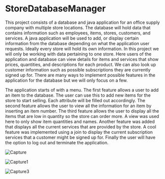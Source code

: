 # StoreDatabaseManager
This project consists of a database and java application for an office supply company with multiple store locations. The database will hold data that contains information such as employees, items, stores, customers, and services. A java application will be used to add, or display certain information from the database depending on what the application user requests. Ideally every store will hold its own information. In this project we will only be working with data pertaining to one store. Here users of the application and database can view details for items and services that show prices, quantities, and descriptions for each product. We can also look up customer information such as possible subscriptions they are currently signed up for. There are many ways to implement possible features in the application for the database but we will only focus on a few.  
 
The application starts of with a menu. The first feature allows a user to add an item to the database. The user can use this to add new items for the store to start selling. Each attribute will be filled out accordingly. The second feature allows the user to view all the information for an item by inserting an item number. The third feature allows the user to display all the items that are low in quantity so the store can order more. A view was used here to only show item quantities and names. Another feature was added that displays all the current services that are provided by the store. A cool feature was implemented using a join to display the current subscription services that a customer might be signed up for. Finally the user will have the option to log out and terminate the application. 

![Capture](https://user-images.githubusercontent.com/38901413/56859317-bebe0300-694e-11e9-8d1c-3d0e7972d4b6.PNG)


![Capture1](https://user-images.githubusercontent.com/38901413/56859318-bf569980-694e-11e9-8ea3-5ff605cd0fd0.PNG)


![Capture3](https://user-images.githubusercontent.com/38901413/56859319-bf569980-694e-11e9-9dce-00bf8125b504.PNG)

